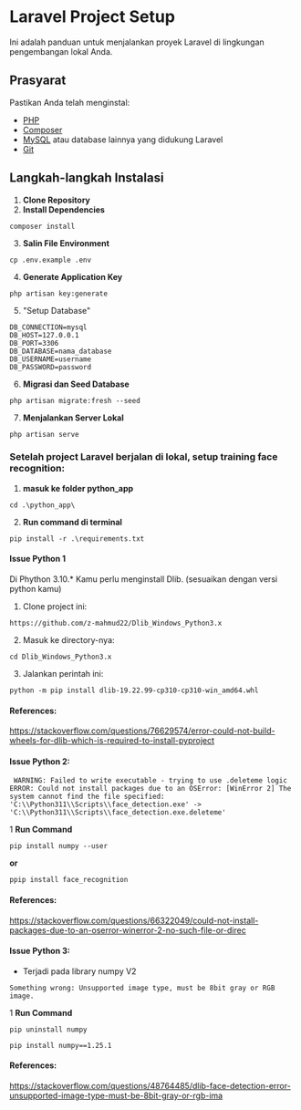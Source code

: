 # Laravel Project Setup

Ini adalah panduan untuk menjalankan proyek Laravel di lingkungan pengembangan lokal Anda.

## Prasyarat

Pastikan Anda telah menginstal:
- [PHP](https://www.php.net/downloads)
- [Composer](https://getcomposer.org/download/)
- [MySQL](https://dev.mysql.com/downloads/installer/) atau database lainnya yang didukung Laravel
- [Git](https://git-scm.com/downloads)

## Langkah-langkah Instalasi

1. **Clone Repository**
2. **Install Dependencies**  
```
composer install
```
3. **Salin File Environment**
```
cp .env.example .env
```
4. **Generate Application Key**
```
php artisan key:generate
```
5. "Setup Database"
```
DB_CONNECTION=mysql
DB_HOST=127.0.0.1
DB_PORT=3306
DB_DATABASE=nama_database
DB_USERNAME=username
DB_PASSWORD=password
```
6. **Migrasi dan Seed Database**
```
php artisan migrate:fresh --seed
```
7. **Menjalankan Server Lokal**
```
php artisan serve
```
### Setelah project Laravel berjalan di lokal, setup training face recognition:
1. **masuk ke folder python_app**
```
cd .\python_app\
```
2. **Run command di terminal**
   
```
pip install -r .\requirements.txt
```

#### Issue Python 1
Di Phython 3.10.*
Kamu perlu menginstall Dlib. (sesuaikan dengan versi python kamu)

1. Clone project ini:
```
https://github.com/z-mahmud22/Dlib_Windows_Python3.x
```
2. Masuk ke directory-nya:
```
cd Dlib_Windows_Python3.x
```
3. Jalankan perintah ini:
```
python -m pip install dlib-19.22.99-cp310-cp310-win_amd64.whl
```

#### References:
https://stackoverflow.com/questions/76629574/error-could-not-build-wheels-for-dlib-which-is-required-to-install-pyproject


#### Issue Python 2:
```
 WARNING: Failed to write executable - trying to use .deleteme logic
ERROR: Could not install packages due to an OSError: [WinError 2] The system cannot find the file specified: 'C:\\Python311\\Scripts\\face_detection.exe' -> 'C:\\Python311\\Scripts\\face_detection.exe.deleteme'
```
1 **Run Command**
```
pip install numpy --user
```
**or**
```
ppip install face_recognition
```

#### References:
https://stackoverflow.com/questions/66322049/could-not-install-packages-due-to-an-oserror-winerror-2-no-such-file-or-direc


#### Issue Python 3:
 - Terjadi pada library numpy V2 
```
Something wrong: Unsupported image type, must be 8bit gray or RGB image.
```
1 **Run Command**
```
pip uninstall numpy
```
```
pip install numpy==1.25.1
```

#### References:
https://stackoverflow.com/questions/48764485/dlib-face-detection-error-unsupported-image-type-must-be-8bit-gray-or-rgb-ima